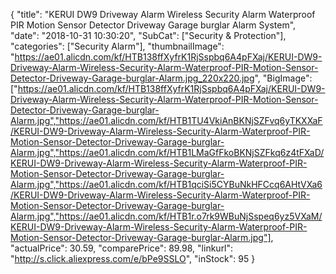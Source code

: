 {
	"title": "KERUI DW9 Driveway Alarm Wireless Security Alarm Waterproof PIR Motion Sensor Detector Driveway Garage burglar Alarm System",
	"date": "2018-10-31 10:30:20",
	"SubCat": ["Security & Protection"],
	"categories": ["Security Alarm"],
	"thumbnailImage": "https://ae01.alicdn.com/kf/HTB138ffXyfrK1RjSspbq6A4pFXaj/KERUI-DW9-Driveway-Alarm-Wireless-Security-Alarm-Waterproof-PIR-Motion-Sensor-Detector-Driveway-Garage-burglar-Alarm.jpg_220x220.jpg",
	"BigImage": ["https://ae01.alicdn.com/kf/HTB138ffXyfrK1RjSspbq6A4pFXaj/KERUI-DW9-Driveway-Alarm-Wireless-Security-Alarm-Waterproof-PIR-Motion-Sensor-Detector-Driveway-Garage-burglar-Alarm.jpg","https://ae01.alicdn.com/kf/HTB1TU4VkiAnBKNjSZFvq6yTKXXaF/KERUI-DW9-Driveway-Alarm-Wireless-Security-Alarm-Waterproof-PIR-Motion-Sensor-Detector-Driveway-Garage-burglar-Alarm.jpg","https://ae01.alicdn.com/kf/HTB1LMaGfFkoBKNjSZFkq6z4tFXaD/KERUI-DW9-Driveway-Alarm-Wireless-Security-Alarm-Waterproof-PIR-Motion-Sensor-Detector-Driveway-Garage-burglar-Alarm.jpg","https://ae01.alicdn.com/kf/HTB1qciSi5CYBuNkHFCcq6AHtVXa6/KERUI-DW9-Driveway-Alarm-Wireless-Security-Alarm-Waterproof-PIR-Motion-Sensor-Detector-Driveway-Garage-burglar-Alarm.jpg","https://ae01.alicdn.com/kf/HTB1r.o7rk9WBuNjSspeq6yz5VXaM/KERUI-DW9-Driveway-Alarm-Wireless-Security-Alarm-Waterproof-PIR-Motion-Sensor-Detector-Driveway-Garage-burglar-Alarm.jpg"],
	"actualPrice": 30.59,
	"comparePrice": 89.98,
	"linkurl": "http://s.click.aliexpress.com/e/bPe9SSLO",
	"inStock": 95
}
